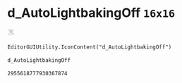 # d_AutoLightbakingOff `16x16`
<img src="/img/d_AutoLightbakingOff.png" width=16 height=16>

``` CSharp
EditorGUIUtility.IconContent("d_AutoLightbakingOff")
```
```
d_AutoLightbakingOff
```
```
2955618777930367874
```
